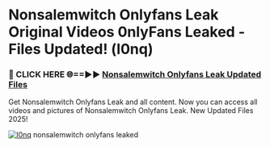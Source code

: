 # Nonsalemwitch Onlyfans Leak Original Videos 0nlyFans Leaked - Files Updated! (l0nq)

<h3>🔴 CLICK HERE 🌐==►► <a href="https://tinyurl.com/4seja8ks" rel="nofollow">Nonsalemwitch Onlyfans Leak Updated Files</a></h3>

Get Nonsalemwitch Onlyfans Leak and all content. Now you can access all videos and pictures of Nonsalemwitch Onlyfans Leak. New Updated Files 2025!

[![l0nq](https://i.imgur.com/EWjZXRe.gif)](https://tinyurl.com/4seja8ks)
nonsalemwitch onlyfans leaked